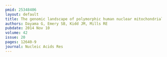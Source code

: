```yaml
---
pmid: 25348406
layout: default
title: The genomic landscape of polymorphic human nuclear mitochondrial insertions.
authors: Dayama G, Emery SB, Kidd JM, Mills RE
pubdate: 2014 Nov 10
volume: 42
issue: 20
pages: 12640-9
journal: Nucleic Acids Res
---
```

